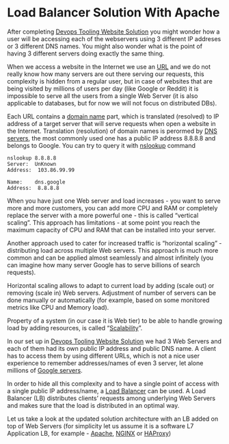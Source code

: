 # Load Balancer Solution With Apache

After completing [Devops Tooling Website Solution](https://github.com/samuelbartels20/devops-tooling-website-solution) you might wonder how a user will be accessing each of the webservers using 3 different IP addreses or 3 different DNS names. You might also wonder what is the point of having 3 different servers doing exactly the same thing.

When we access a website in the Internet we use an [URL](https://en.wikipedia.org/wiki/URL) and we do not really know how many servers are out there serving our requests, this complexity is hidden from a regular user, but in case of websites that are being visited by millions of users per day (like Google or Reddit) it is impossible to serve all the users from a single Web Server (it is also applicable to databases, but for now we will not focus on distributed DBs).

Each URL contains a [domain name](https://en.wikipedia.org/wiki/Domain_name) part, which is translated (resolved) to IP address of a target server that will serve requests when open a website in the Internet. Translation (resolution) of domain names is perormed by [DNS servers](https://en.wikipedia.org/wiki/Domain_Name_System), the most commonly used one has a public IP address 8.8.8.8 and belongs to Google. You can try to query it with [nslookup](https://en.wikipedia.org/wiki/Nslookup) command

```
nslookup 8.8.8.8
Server:  UnKnown
Address:  103.86.99.99

Name:    dns.google
Address:  8.8.8.8
```

When you have just one Web server and load increases - you want to serve more and more customers, you can add more CPU and RAM or completely replace the server with a more powerful one - this is called “vertical scaling”. This approach has limitations - at some point you reach the maximum capacity of CPU and RAM that can be installed into your server.

Another approach used to cater for increased traffic is “horizontal scaling” - distributing load across multiple Web servers. This approach is much more common and can be applied almost seamlessly and almost infinitely (you can imagine how many server Google has to serve billions of search requests).

Horizontal scaling allows to adapt to current load by adding (scale out) or removing (scale in) Web servers. Adjustment of number of servers can be done manually or automatically (for example, based on some monitored metrics like CPU and Memory load).

Property of a system (in our case it is Web tier) to be able to handle growing load by adding resources, is called “[Scalability](https://en.wikipedia.org/wiki/Scalability)”.

In our set up in [Devops Tooling Website Solution](https://github.com/samuelbartels20/devops-tooling-website-solution) we had 3 Web Servers and each of them had its own public IP address and public DNS name. A client has to access them by using different URLs, which is not a nice user experience to remember addresses/names of even 3 server, let alone millions of [Google servers](https://en.wikipedia.org/wiki/Google_data_centers).

In order to hide all this complexity and to have a single point of access with a single public IP address/name, a [Load Balancer](https://en.wikipedia.org/wiki/Load_balancing_(computing)) can be used. A Load Balancer (LB) distributes clients’ requests among underlying Web Servers and makes sure that the load is distributed in an optimal way.

Let us take a look at the updated solution architecture with an LB added on top of Web Servers (for simplicity let us assume it is a software L7 Application LB, for example - [Apache](https://httpd.apache.org/docs/2.4/mod/mod_proxy_balancer.html), [NGINX](https://docs.nginx.com/nginx/admin-guide/load-balancer/http-load-balancer/) or [HAProxy](http://www.haproxy.org/))